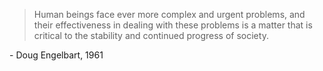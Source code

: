 > Human beings face ever more complex and urgent problems, and their effectiveness in dealing with these problems is a matter that is critical to the stability and continued progress of society.

\- Doug Engelbart, 1961